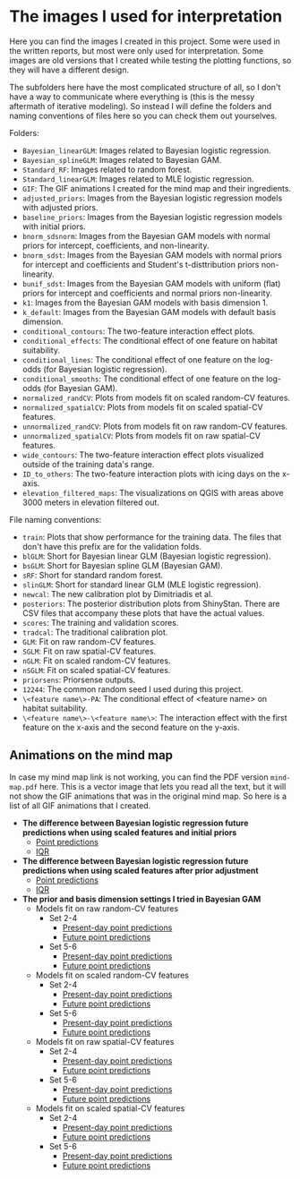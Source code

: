 # The images I used for interpretation

Here you can find the images I created in this project. Some were used in the written reports, but most were only used for interpretation. Some images are old versions that I created while testing the plotting functions, so they will have a different design.

The subfolders here have the most complicated structure of all, so I don't have a way to communicate where everything is (this is the messy aftermath of iterative modeling). So instead I will define the folders and naming conventions of files here so you can check them out yourselves.

Folders:
* ```Bayesian_linearGLM```: Images related to Bayesian logistic regression.
* ```Bayesian_splineGLM```: Images related to Bayesian GAM.
* ```Standard_RF```: Images related to random forest.
* ```Standard_linearGLM```: Images related to MLE logistic regression.
* ```GIF```: The GIF animations I created for the mind map and their ingredients.
* ```adjusted_priors```: Images from the Bayesian logistic regression models with adjusted priors.
* ```baseline_priors```: Images from the Bayesian logistic regression models with initial priors.
* ```bnorm_sdsnorm```: Images from the Bayesian GAM models with normal priors for intercept, coefficients, and non-linearity.
* ```bnorm_sdst```: Images from the Bayesian GAM models with normal priors for intercept and coefficients and Student's t-disttribution priors non-linearity.
* ```bunif_sdst```: Images from the Bayesian GAM models with uniform (flat) priors for intercept and coefficients and normal priors non-linearity.
* ```k1```: Images from the Bayesian GAM models with basis dimension 1.
* ```k_default```: Images from the Bayesian GAM models with default basis dimension.
* ```conditional_contours```: The two-feature interaction effect plots.
* ```conditional_effects```: The conditional effect of one feature on habitat suitability.
* ```conditional_lines```: The conditional effect of one feature on the log-odds (for Bayesian logistic regression).
* ```conditional_smooths```: The conditional effect of one feature on the log-odds (for Bayesian GAM).
* ```normalized_randCV```: Plots from models fit on scaled random-CV features.
* ```normalized_spatialCV```: Plots from models fit on scaled spatial-CV features.
* ```unnormalized_randCV```: Plots from models fit on raw random-CV features.
* ```unnormalized_spatialCV```: Plots from models fit on raw spatial-CV features.
* ```wide_contours```: The two-feature interaction effect plots visualized outside of the training data's range.
* ```ID_to_others```: The two-feature interaction plots with icing days on the x-axis.
* ```elevation_filtered_maps```: The visualizations on QGIS with areas above 3000 meters in elevation filtered out.

File naming conventions:
* ```train```: Plots that show performance for the training data. The files that don't have this prefix are for the validation folds.
* ```blGLM```: Short for Bayesian linear GLM (Bayesian logistic regression).
* ```bsGLM```: Short for Bayesian spline GLM (Bayesian GAM).
* ```sRF```: Short for standard random forest.
* ```slinGLM```: Short for standard linear GLM (MLE logistic regression).
* ```newcal```: The new calibration plot by Dimitriadis et al.
* ```posteriors```: The posterior distribution plots from ShinyStan. There are CSV files that accompany these plots that have the actual values.
* ```scores```: The training and validation scores.
* ```tradcal```: The traditional calibration plot.
* ```GLM```: Fit on raw random-CV features.
* ```SGLM```: Fit on raw spatial-CV features.
* ```nGLM```: Fit on scaled random-CV features.
* ```nSGLM```: Fit on scaled spatial-CV features.
* ```priorsens```: Priorsense outputs.
* ```12244```: The common random seed I used during this project.
* ```\<feature name\>-PA```: The conditional effect of \<feature name\> on habitat suitability.
* ```\<feature name\>-\<feature name\>```: The interaction effect with the first feature on the x-axis and the second feature on the y-axis.

## Animations on the mind map

In case my mind map link is not working, you can find the PDF version ```mind-map.pdf``` here. This is a vector image that lets you read all the text, but it will not show the GIF animations that was in the original mind map. So here is a list of all GIF animations that I created.

* **The difference between Bayesian logistic regression future predictions when using scaled features and initial priors**
  * [Point predictions](https://github.com/RyokoNod/sdm-asian-elephants/tree/main/images/Bayesian_linearGLM/baseline_priors/GIF/futurepreds_blGLM_SGLM.gif)
  * [IQR](https://github.com/RyokoNod/sdm-asian-elephants/tree/main/images/Bayesian_linearGLM/baseline_priors/GIF/futureiqr_blGLM_SGLM.gif)
* **The difference between Bayesian logistic regression future predictions when using scaled features after prior adjustment**
  * [Point predictions](https://github.com/RyokoNod/sdm-asian-elephants/tree/main/images/Bayesian_linearGLM/adjusted_priors/GIF/diff_future_rawscaledSGLM.gif)
  * [IQR](https://github.com/RyokoNod/sdm-asian-elephants/tree/main/images/Bayesian_linearGLM/adjusted_priors/GIF/diff_futureiqr_rawscaledSGLM.gif)
* **The prior and basis dimension settings I tried in Bayesian GAM**
  * Models fit on raw random-CV features
    * Set 2-4
      * [Present-day point predictions](https://github.com/RyokoNod/sdm-asian-elephants/tree/main/images/Bayesian_splineGLM/GIF/bnorm_sdst_changek/bsGLM_GLM_present.gif)
      * [Future point predictions](https://github.com/RyokoNod/sdm-asian-elephants/tree/main/images/Bayesian_splineGLM/GIF/bnorm_sdst_changek/bsGLM_GLM_future.gif)
    * Set 5-6
      * [Present-day point predictions](https://github.com/RyokoNod/sdm-asian-elephants/tree/main/images/Bayesian_splineGLM/GIF/defaultk_changeprior/bsGLM_GLM_present.gif)
      * [Future point predictions](https://github.com/RyokoNod/sdm-asian-elephants/tree/main/images/Bayesian_splineGLM/GIF/defaultk_changeprior/bsGLM_GLM_future.gif)
  * Models fit on scaled random-CV features
    * Set 2-4
      * [Present-day point predictions](https://github.com/RyokoNod/sdm-asian-elephants/tree/main/images/Bayesian_splineGLM/GIF/bnorm_sdst_changek/bsGLM_nGLM_present.gif)
      * [Future point predictions](https://github.com/RyokoNod/sdm-asian-elephants/tree/main/images/Bayesian_splineGLM/GIF/bnorm_sdst_changek/bsGLM_nGLM_future.gif)
    * Set 5-6
      * [Present-day point predictions](https://github.com/RyokoNod/sdm-asian-elephants/tree/main/images/Bayesian_splineGLM/GIF/defaultk_changeprior/bsGLM_nGLM_present.gif)
      * [Future point predictions](https://github.com/RyokoNod/sdm-asian-elephants/tree/main/images/Bayesian_splineGLM/GIF/defaultk_changeprior/bsGLM_nGLM_future.gif)
  * Models fit on raw spatial-CV features
    * Set 2-4
      * [Present-day point predictions](https://github.com/RyokoNod/sdm-asian-elephants/tree/main/images/Bayesian_splineGLM/GIF/bnorm_sdst_changek/bsGLM_SGLM_present.gif)
      * [Future point predictions](https://github.com/RyokoNod/sdm-asian-elephants/tree/main/images/Bayesian_splineGLM/GIF/bnorm_sdst_changek/bsGLM_SGLM_future.gif)
    * Set 5-6
      * [Present-day point predictions](https://github.com/RyokoNod/sdm-asian-elephants/tree/main/images/Bayesian_splineGLM/GIF/defaultk_changeprior/bsGLM_GLM_present.gif)
      * [Future point predictions](https://github.com/RyokoNod/sdm-asian-elephants/tree/main/images/Bayesian_splineGLM/GIF/defaultk_changeprior/bsGLM_GLM_future.gif)
  * Models fit on scaled spatial-CV features
    * Set 2-4
      * [Present-day point predictions](https://github.com/RyokoNod/sdm-asian-elephants/tree/main/images/Bayesian_splineGLM/GIF/bnorm_sdst_changek/bsGLM_nSGLM_present.gif)
      * [Future point predictions](https://github.com/RyokoNod/sdm-asian-elephants/tree/main/images/Bayesian_splineGLM/GIF/bnorm_sdst_changek/bsGLM_nSGLM_future.gif)
    * Set 5-6
      * [Present-day point predictions](https://github.com/RyokoNod/sdm-asian-elephants/tree/main/images/Bayesian_splineGLM/GIF/defaultk_changeprior/bsGLM_nSGLM_present.gif)
      * [Future point predictions](https://github.com/RyokoNod/sdm-asian-elephants/tree/main/images/Bayesian_splineGLM/GIF/defaultk_changeprior/bsGLM_nSGLM_future.gif)


